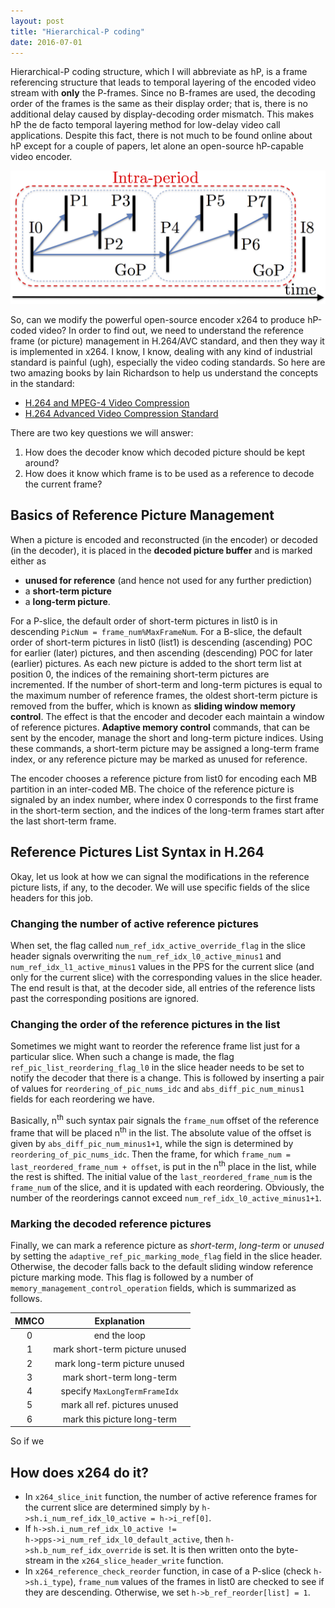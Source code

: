 ```yaml
---
layout: post
title: "Hierarchical-P coding"
date: 2016-07-01
---
```


Hierarchical-P coding structure, which I will abbreviate as hP, is a frame referencing structure that leads to 
temporal layering of the encoded video stream with **only** the P-frames. Since no B-frames are used, the decoding 
order of the frames is the same as their display order; that is, there is no additional delay caused by 
display-decoding order mismatch. This makes hP the de facto temporal layering method for low-delay video call 
applications. Despite this fact, there is not much to be found online about hP except for a couple of papers, 
let alone an open-source hP-capable video encoder.

![hierP structure](/assets/hP.png)

So, can we modify the powerful open-source encoder x264 to produce hP-coded video? In order to find out, we need to
 understand the reference frame (or picture) management in H.264/AVC standard, and then they way it is implemented 
 in x264. I know, I know, dealing with any kind of industrial standard is painful (ugh), especially the video coding 
 standards. So here are two amazing books by Iain Richardson to help us understand the concepts in the standard:

* [H.264 and MPEG-4 Video Compression](http://www.amazon.com/H-264-MPEG-4-Video-Compression-Next-generation-ebook/dp/B000PY4VS8/ref=sr_1_5)
* [H.264 Advanced Video Compression Standard](http://www.amazon.com/H-264-Advanced-Video-Compression-Standard/dp/0470516925/ref=sr_1_2)

There are two key questions we will answer:

1. How does the decoder know which decoded picture should be kept around?
2. How does it know which frame is to be used as a reference to decode the current frame?

## Basics of Reference Picture Management

When a picture is encoded and reconstructed (in the encoder) or decoded (in the decoder), it is placed in the **decoded picture buffer** and is marked either as 

* **unused for reference** (and hence not used for any further prediction)
* a **short-term picture**
* a **long-term picture**.

For a P-slice, the default order of short-term pictures in list0 is in descending `PicNum = frame_num%MaxFrameNum`. For a B-slice, the default order of short-term pictures in list0 (list1) is descending  (ascending) POC for earlier (later) pictures, and then ascending (descending) POC for later (earlier) pictures. As each new picture is added to 
the short term list at position 0, the indices of the remaining short-term pictures are incremented. If the number 
of short-term and long-term pictures is equal to the maximum number of reference frames, the oldest short-term 
picture is removed from the buffer, which is known as **sliding window memory control**. The effect is that the encoder 
and decoder each maintain a window of reference pictures. **Adaptive memory control** commands, that can be sent by the 
encoder, manage the short and long-term picture indices. Using these commands, a short-term picture may be assigned 
a long-term frame index, or any reference picture may be marked as unused for reference.

The encoder chooses a reference picture from list0 for encoding each MB partition in an inter-coded MB. The choice 
of the reference picture is signaled by an index number, where index 0 corresponds to the first frame in the short-term 
section, and the indices of the long-term frames start after the last short-term frame.

## Reference Pictures List Syntax in H.264

Okay, let us look at how we can signal the modifications in the reference picture lists, if any, to the decoder. We will use specific fields of the slice headers for this job.

### Changing the number of active reference pictures

When set, the flag called <code>num_ref_idx_active_override_flag</code> 
 in the slice header signals overwriting the <code>num_ref_idx_l0_active_minus1</code> and <code>num_ref_idx_l1_active_minus1</code> 
 values in the PPS for the current slice (and only for the current slice) with the corresponding values in the slice header. 
 The end result is that, at the decoder side, all entries of the reference lists past the corresponding positions are ignored.

### Changing the order of the reference pictures in the list

Sometimes we might want to reorder the reference frame list just for a particular slice. When such a change is made, the flag `ref_pic_list_reordering_flag_l0` in the slice header needs to be set to notify the decoder that there is a change. This is followed by inserting a pair of values for `reordering_of_pic_nums_idc` and `abs_diff_pic_num_minus1` fields for each reordering we have. 

Basically, n<sup>th</sup> such syntax pair signals the `frame_num` offset of the reference frame that will be placed n<sup>th</sup> in the list. The absolute value of the offset is given by `abs_diff_pic_num_minus1+1`, while the sign is determined by `reordering_of_pic_nums_idc`. Then the frame, for which `frame_num = last_reordered_frame_num + offset`, is put in the n<sup>th</sup> place in the list, while the rest is shifted. The initial value of the `last_reordered_frame_num` is the `frame_num` of the slice, and it is updated with each reordering. Obviously, the number of the reorderings cannot exceed `num_ref_idx_l0_active_minus1+1`. 
  
### Marking the decoded reference pictures 

Finally, we can mark a reference picture as *short-term*, *long-term* or *unused* by setting the `adaptive_ref_pic_marking_mode_flag` field in the slice header. Otherwise, the decoder falls back to the default sliding window reference picture marking mode. This flag is followed by a number of `memory_management_control_operation` fields, which is summarized as follows. 

| MMCO | Explanation |
|:-------------:|:-------------:|
| 0 | end the loop |
| 1 | mark short-term picture unused |
| 2 | mark long-term picture unused |
| 3 | mark short-term long-term |
| 4 | specify `MaxLongTermFrameIdx` |
| 5 | mark all ref. pictures unused |
| 6 | mark this picture long-term |
  
So if we 

## How does x264 do it?

* In <code>x264_slice_init</code> function, the number of active reference frames for the current slice are determined simply by <code>h->sh.i_num_ref_idx_l0_active = h->i_ref[0]</code>. 
* If <code>h->sh.i_num_ref_idx_l0_active != h->pps->i_num_ref_idx_l0_default_active</code>, then <code>h->sh.b_num_ref_idx_override</code> is set. It is then written onto the byte-stream in the <code>x264_slice_header_write</code> function.
* In <code>x264_reference_check_reorder</code> function, in case of a P-slice (check <code>h->sh.i_type</code>), <code>frame_num</code> values of the frames in list0 are checked to see if they are descending. Otherwise, we set <code>h->b_ref_reorder[list] = 1</code>.
